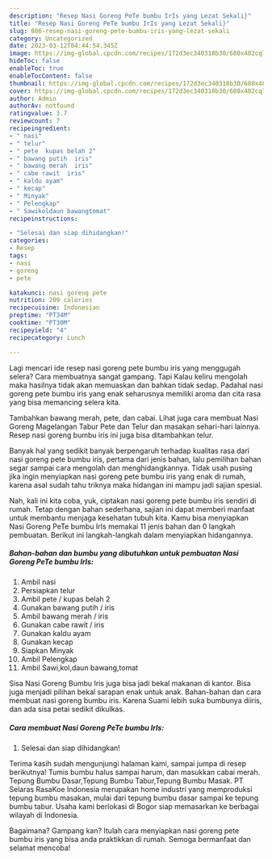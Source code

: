 ```yaml
---
description: "Resep Nasi Goreng PeTe bumbu IrIs yang Lezat Sekali}"
title: "Resep Nasi Goreng PeTe bumbu IrIs yang Lezat Sekali}"
slug: 806-resep-nasi-goreng-pete-bumbu-iris-yang-lezat-sekali
category: Uncategorized
date: 2023-03-12T04:44:54.345Z
image: https://img-global.cpcdn.com/recipes/172d3ec340318b30/680x482cq70/nasi-goreng-pete-bumbu-iris-foto-resep-utama.jpg
hideToc: false
enableToc: true
enableTocContent: false
thumbnail: https://img-global.cpcdn.com/recipes/172d3ec340318b30/680x482cq70/nasi-goreng-pete-bumbu-iris-foto-resep-utama.jpg
cover: https://img-global.cpcdn.com/recipes/172d3ec340318b30/680x482cq70/nasi-goreng-pete-bumbu-iris-foto-resep-utama.jpg
author: Admin
authorAv: notfound
ratingvalue: 3.7
reviewcount: 7
recipeingredient:
- " nasi"
- " telur"
- " pete  kupas belah 2"
- " bawang putih  iris"
- " bawang merah  iris"
- " cabe rawit  iris"
- " kaldu ayam"
- " kecap"
- " Minyak"
- " Pelengkap"
- " Sawikoldaun bawangtomat"
recipeinstructions:

- "Selesai dan siap dihidangkan!"
categories:
- Resep
tags:
- nasi
- goreng
- pete

katakunci: nasi goreng pete 
nutrition: 209 calories
recipecuisine: Indonesian
preptime: "PT34M"
cooktime: "PT30M"
recipeyield: "4"
recipecategory: Lunch

---
```



Lagi mencari ide resep nasi goreng pete bumbu iris yang menggugah selera? Cara membuatnya sangat gampang. Tapi Kalau keliru mengolah maka hasilnya tidak akan memuaskan dan bahkan tidak sedap. Padahal nasi goreng pete bumbu iris yang enak seharusnya memiliki aroma dan cita rasa yang bisa memancing selera kita.


Tambahkan bawang merah, pete, dan cabai. Lihat juga cara membuat Nasi Goreng Magelangan Tabur Pete dan Telur dan masakan sehari-hari lainnya. Resep nasi goreng bumbu iris ini juga bisa ditambahkan telur.

Banyak hal yang sedikit banyak berpengaruh terhadap kualitas rasa dari nasi goreng pete bumbu iris, pertama dari jenis bahan, lalu pemilihan bahan segar sampai cara mengolah dan menghidangkannya. Tidak usah pusing jika ingin menyiapkan nasi goreng pete bumbu iris yang enak di rumah, karena asal sudah tahu triknya maka hidangan ini mampu jadi sajian spesial.


Nah, kali ini kita coba, yuk, ciptakan nasi goreng pete bumbu iris sendiri di rumah. Tetap dengan bahan sederhana, sajian ini dapat memberi manfaat untuk membantu menjaga kesehatan tubuh kita. Kamu bisa menyiapkan Nasi Goreng PeTe bumbu IrIs memakai 11 jenis bahan dan 0 langkah pembuatan. Berikut ini langkah-langkah dalam menyiapkan hidangannya.

<!--inarticleads1-->

##### Bahan-bahan dan bumbu yang dibutuhkan untuk pembuatan Nasi Goreng PeTe bumbu IrIs:

1. Ambil  nasi
1. Persiapkan  telur
1. Ambil  pete / kupas belah 2
1. Gunakan  bawang putih / iris
1. Ambil  bawang merah / iris
1. Gunakan  cabe rawit / iris
1. Gunakan  kaldu ayam
1. Gunakan  kecap
1. Siapkan  Minyak
1. Ambil  Pelengkap
1. Ambil  Sawi,kol,daun bawang,tomat


Sisa Nasi Goreng Bumbu Iris juga bisa jadi bekal makanan di kantor. Bisa juga menjadi pilihan bekal sarapan enak untuk anak. Bahan-bahan dan cara membuat nasi goreng bumbu iris. Karena Suami lebih suka bumbunya diiris, dan ada sisa petai sedikit dikulkas. 

<!--inarticleads2-->

##### Cara membuat Nasi Goreng PeTe bumbu IrIs:


1. Selesai dan siap dihidangkan!

Terima kasih sudah mengunjungi halaman kami, sampai jumpa di resep berikutnya! Tumis bumbu halus sampai harum, dan masukkan cabai merah. Tepung Bumbu Dasar,Tepung Bumbu Tabur,Tepung Bumbu Masak. PT Selaras RasaKoe Indonesia merupakan home industri yang memproduksi tepung bumbu masakan, mulai dari tepung bumbu dasar sampai ke tepung bumbu tabur. Usaha kami berlokasi di Bogor siap memasarkan ke berbagai wilayah di Indonesia. 

Bagaimana? Gampang kan? Itulah cara menyiapkan nasi goreng pete bumbu iris yang bisa anda praktikkan di rumah. Semoga bermanfaat dan selamat mencoba!

